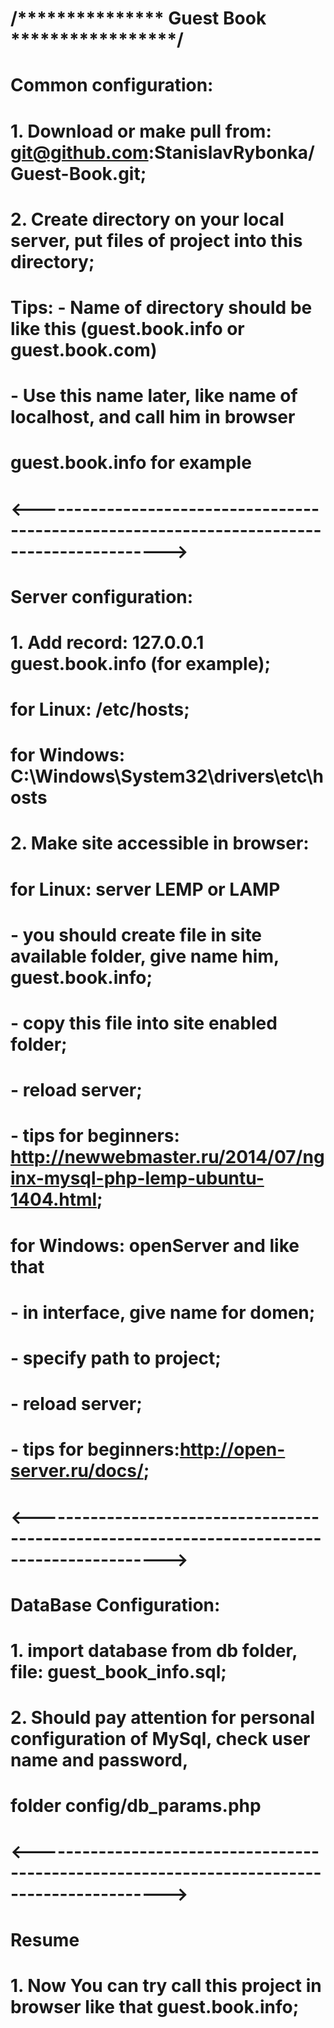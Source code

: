 
 #                              /*************** Guest Book *****************/
 #
 #                                        Common configuration:
 #       1. Download or make pull from: git@github.com:StanislavRybonka/Guest-Book.git;
 #       2. Create directory on your local server, put files of project into this directory;
 #            Tips: - Name of directory should be like this (guest.book.info or guest.book.com)
 #                 -  Use this name  later, like name of localhost, and call him in browser
 #                      guest.book.info for example
 # <-------------------------------------------------------------------------------------------->
 #                                       Server configuration:
 #       1. Add record: 127.0.0.1 guest.book.info (for example);
 #            for Linux: /etc/hosts;
 #            for Windows: C:\Windows\System32\drivers\etc\hosts
 #       2. Make site accessible in browser:
 #             for Linux: server LEMP or LAMP
 #                   - you should create file in site available folder, give name him, guest.book.info;
 #                   - copy this file into site enabled folder;
 #                   - reload server;
 #                   - tips for beginners: http://newwebmaster.ru/2014/07/nginx-mysql-php-lemp-ubuntu-1404.html;
 #             for Windows: openServer and like that
 #                  - in interface, give name for domen;
 #                  - specify path to project;
 #                  - reload server;
 #                  - tips for beginners:http://open-server.ru/docs/;
 #  <-------------------------------------------------------------------------------------------->
 #                                        DataBase Configuration:
 #        1. import database from db folder, file: guest_book_info.sql;
 #        2. Should pay attention for personal configuration of MySql, check user name and password,
 #           folder config/db_params.php

 # <-------------------------------------------------------------------------------------------->
 #                                                Resume
 #        1. Now You can try call this project in browser like that guest.book.info;
